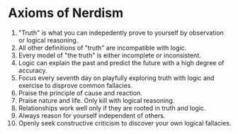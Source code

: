# Axioms of Nerdism

1. "Truth" is what you can indepedently prove to yourself by observation or logical reasoning.
2. All other definitions of "truth" are incompatible with logic.
3. Every model of "the truth" is either incomplete or inconsistent.
4. Logic can explain the past and predict the future with a high degree of accuracy.
5. Focus every seventh day on playfully exploring truth with logic and exercise to disprove common fallacies.
6. Praise the principle of cause and reaction.
7. Praise nature and life. Only kill with logical reasoning. 
8. Relationships work well only if they are rooted in truth and logic.
9. Always reason for yourself independent of others.
10. Openly seek constructive criticism to discover your own logical fallacies.
